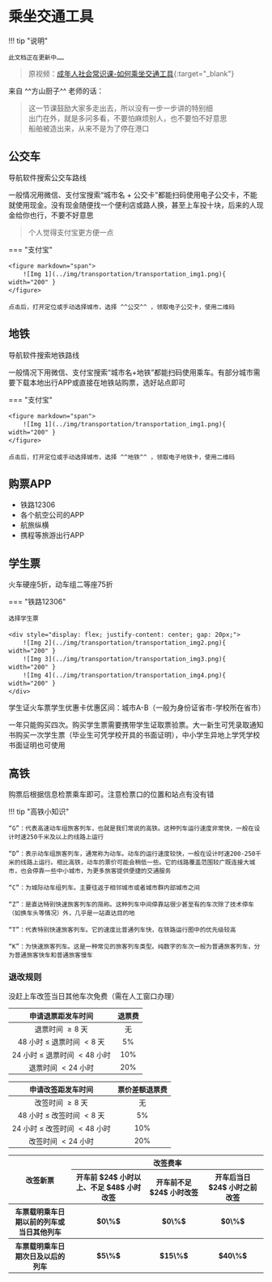 # 乘坐交通工具

!!! tip "说明"

    此文档正在更新中……

> 原视频：[成年人社会常识课-如何乘坐交通工具](https://www.bilibili.com/video/BV1wh29YLEA6/){:target="_blank"}

来自 ^^方山厨子^^ 老师的话：

> 这一节课鼓励大家多走出去，所以没有一步一步讲的特别细<br/>
> 出门在外，就是多问多看，不要怕麻烦别人，也不要怕不好意思<br/>
> 船舶被造出来，从来不是为了停在港口

## 公交车

导航软件搜索公交车路线

一般情况用微信、支付宝搜索“城市名 + 公交卡”都能扫码使用电子公交卡，不能就使用现金。没有现金随便找一个便利店或路人换，甚至上车投十块，后来的人现金给你也行，不要不好意思

> 个人觉得支付宝更方便一点

=== "支付宝"

    <figure markdown="span">
        ![Img 1](../img/transportation/transportation_img1.png){ width="200" }
    </figure>

    点击后，打开定位或手动选择城市，选择 ^^公交^^ ，领取电子公交卡，使用二维码

## 地铁

导航软件搜索地铁路线

一般情况下用微信、支付宝搜索“城市名+地铁”都能扫码使用乘车。有部分城市需要下载本地出行APP或直接在地铁站购票，选好站点即可

=== "支付宝"

    <figure markdown="span">
        ![Img 1](../img/transportation/transportation_img1.png){ width="200" }
    </figure>

    点击后，打开定位或手动选择城市，选择 ^^地铁^^ ，领取电子地铁卡，使用二维码

## 购票APP

- 铁路12306
- 各个航空公司的APP
- 航旅纵横
- 携程等旅游出行APP


## 学生票

火车硬座5折，动车组二等座75折

=== "铁路12306"

    选择学生票

    <div style="display: flex; justify-content: center; gap: 20px;">
        ![Img 2](../img/transportation/transportation_img2.png){ width="200" }
        ![Img 3](../img/transportation/transportation_img3.png){ width="200" }
        ![Img 4](../img/transportation/transportation_img4.png){ width="200" }
    </div>

学生证火车票学生优惠卡优惠区间：城市A-B（一般为身份证省市-学校所在省市）

一年只能购买四次。购买学生票需要携带学生证取票验票。大一新生可凭录取通知书购买一次学生票（毕业生可凭学校开具的书面证明），中小学生异地上学凭学校书面证明也可使用

## 高铁

购票后根据信息检票乘车即可。注意检票口的位置和站点有没有错

!!! tip "高铁小知识"

    “G”：代表高速动车组旅客列车，也就是我们常说的高铁。这种列车运行速度非常快，一般在设计时速250千米及以上的线路上运行
    
    “D”：表示动车组旅客列车，通常称为动车。动车的运行速度较快，一般在设计时速200-250千米的线路上运行。相比高铁，动车的票价可能会稍低一些。它的线路覆盖范围较广既连接大城市，也会停靠一些中小城市，为更多旅客提供便捷的交通服务
    
    “C”：为城际动车组列车。主要往返于相邻城市或者城市群内部城市之间
    
    “Z”：是直达特别快速旅客列车的简称。这种列车中间停靠站很少甚至有的车次除了技术停车（如换车头等情况）外，几乎是一站直达目的地

    “T”：代表特别快速旅客列车。它的速度比普通列车快，在铁路运行图中的优先级较高

    “K”：为快速旅客列车。这是一种常见的旅客列车类型。纯数字的车次一般为普通旅客列车，分为普通旅客快车和普通旅客慢车

### 退改规则

没赶上车改签当日其他车次免费（需在人工窗口办理）

| 申请退票距发车时间 | 退票费 |
| :-----: | :-----: |
| 退票时间 $\geqslant 8$ 天 | 无 |
| $48$ 小时 $\leqslant$ 退票时间 $< 8$ 天 | $5\%$ |
| $24$ 小时 $\leqslant$ 退票时间 $< 48$ 小时 | $10\%$ |
| 退票时间 $< 24$ 小时 | $20\%$ |

| 申请改签距发车时间 | 票价差额退票费 |
| :-----: | :-----: |
| 改签时间 $\geqslant 8$ 天 | 无 |
| $48$ 小时 $\leqslant$ 改签时间 $< 8$ 天 | $5\%$ |
| $24$ 小时 $\leqslant$ 改签时间 $< 48$ 小时 | $10\%$ |
| 改签时间 $< 24$ 小时 | $20\%$ |

<table>
    <tbody>
        <tr>
            <th rowspan="2" style="text-align: center; vertical-align: middle;">改签新票</th>
            <th colspan="3" style="text-align: center; vertical-align: middle;">改签费率</th>
        </tr>
        <tr>
            <th style="text-align: center; vertical-align: middle;">开车前 $24$ 小时以上、不足 $48$ 小时改签</th>
            <th style="text-align: center; vertical-align: middle;">开车前不足 $24$ 小时改签</th>
            <th style="text-align: center; vertical-align: middle;">开车后当日 $24$ 小时之前改签</th>
        </tr>
        <tr>
            <th style="text-align: center; vertical-align: middle;">车票载明乘车日期以前的列车或当日其他列车</th>
            <th style="text-align: center; vertical-align: middle;">$0\%$</th>
            <th style="text-align: center; vertical-align: middle;">$0\%$</th>
            <th style="text-align: center; vertical-align: middle;">$0\%$</th>
        </tr>
        <tr>
            <th style="text-align: center; vertical-align: middle;">车票载明乘车日期次日及以后的列车</th>
            <th style="text-align: center; vertical-align: middle;">$5\%$</th>
            <th style="text-align: center; vertical-align: middle;">$15\%$</th>
            <th style="text-align: center; vertical-align: middle;">$40\%$</th>
        </tr>
    </tbody>
</table>